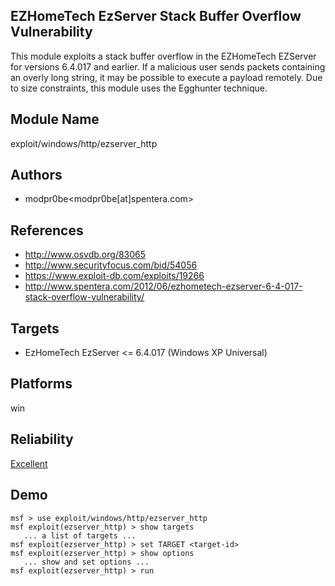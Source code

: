 ## EZHomeTech EzServer Stack Buffer Overflow Vulnerability

This module exploits a stack buffer overflow in the 
EZHomeTech EZServer for versions 6.4.017 and earlier. If a 
malicious user sends packets containing an overly long 
string, it may be possible to execute a payload remotely. 
Due to size constraints, this module uses the Egghunter 
technique.


## Module Name
exploit/windows/http/ezserver_http

## Authors
* modpr0be<modpr0be[at]spentera.com>


## References
* http://www.osvdb.org/83065
* http://www.securityfocus.com/bid/54056
* https://www.exploit-db.com/exploits/19266
* http://www.spentera.com/2012/06/ezhometech-ezserver-6-4-017-stack-overflow-vulnerability/



## Targets
* EzHomeTech EzServer <= 6.4.017 (Windows XP Universal)


## Platforms
win

## Reliability
[Excellent](https://github.com/rapid7/metasploit-framework/wiki/Exploit-Ranking)

## Demo

```
msf > use exploit/windows/http/ezserver_http
msf exploit(ezserver_http) > show targets
   ... a list of targets ...
msf exploit(ezserver_http) > set TARGET <target-id>
msf exploit(ezserver_http) > show options
   ... show and set options ...
msf exploit(ezserver_http) > run
```
    
    